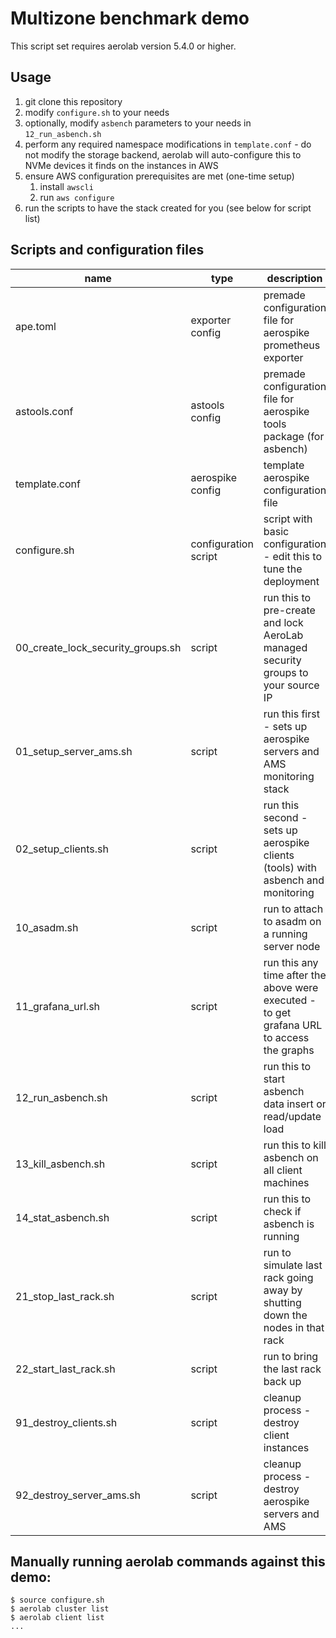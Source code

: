 # Multizone benchmark demo

This script set requires aerolab version 5.4.0 or higher.

## Usage
1. git clone this repository
2. modify `configure.sh` to your needs
3. optionally, modify `asbench` parameters to your needs in `12_run_asbench.sh`
4. perform any required namespace modifications in `template.conf` - do not modify the storage backend, aerolab will auto-configure this to NVMe devices it finds on the instances in AWS
5. ensure AWS configuration prerequisites are met (one-time setup)
   1. install `awscli`
   2. run `aws configure`
6. run the scripts to have the stack created for you (see below for script list)

## Scripts and configuration files

name | type | description
--- | --- | ---
ape.toml | exporter config | premade configuration file for aerospike prometheus exporter
astools.conf | astools config | premade configuration file for aerospike tools package (for asbench)
template.conf | aerospike config | template aerospike configuration file
configure.sh | configuration script | script with basic configuration - edit this to tune the deployment
00_create_lock_security_groups.sh | script | run this to pre-create and lock AeroLab managed security groups to your source IP
01_setup_server_ams.sh | script | run this first - sets up aerospike servers and AMS monitoring stack
02_setup_clients.sh | script | run this second - sets up aerospike clients (tools) with asbench and monitoring
10_asadm.sh | script | run to attach to asadm on a running server node
11_grafana_url.sh | script | run this any time after the above were executed - to get grafana URL to access the graphs
12_run_asbench.sh | script | run this to start asbench data insert or read/update load
13_kill_asbench.sh | script | run this to kill asbench on all client machines
14_stat_asbench.sh | script | run this to check if asbench is running
21_stop_last_rack.sh | script | run to simulate last rack going away by shutting down the nodes in that rack
22_start_last_rack.sh | script | run to bring the last rack back up
91_destroy_clients.sh | script | cleanup process - destroy client instances
92_destroy_server_ams.sh | script | cleanup process - destroy aerospike servers and AMS

## Manually running aerolab commands against this demo:

```
$ source configure.sh
$ aerolab cluster list
$ aerolab client list
...
```
